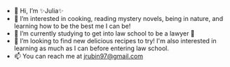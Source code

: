- 👋 Hi, I’m ✨Julia✨
- 👀 I’m interested in cooking, reading mystery novels, being in nature, and learning how to be the best me I can be!
- 🌱 I’m currently studying to get into law school to be a lawyer 🤞
- 💞️ I’m looking to find new delicious recipes to try! I'm also interested in learning as much as I can before entering law school.
- 📫 You can reach me at <a target="_blank" href="mailto:jrubin97@gmail.com">jrubin97@gmail.com</a>
